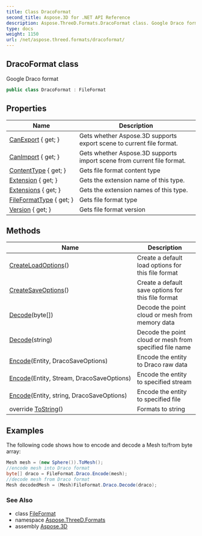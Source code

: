 ```yaml
---
title: Class DracoFormat
second_title: Aspose.3D for .NET API Reference
description: Aspose.ThreeD.Formats.DracoFormat class. Google Draco format
type: docs
weight: 1150
url: /net/aspose.threed.formats/dracoformat/
---
```

## DracoFormat class

Google Draco format

```csharp
public class DracoFormat : FileFormat
```

## Properties

| Name | Description |
| --- | --- |
| [CanExport](../../aspose.threed/fileformat/canexport/) { get; } | Gets whether Aspose.3D supports export scene to current file format. |
| [CanImport](../../aspose.threed/fileformat/canimport/) { get; } | Gets whether Aspose.3D supports import scene from current file format. |
| [ContentType](../../aspose.threed/fileformat/contenttype/) { get; } | Gets file format content type |
| [Extension](../../aspose.threed/fileformat/extension/) { get; } | Gets the extension name of this type. |
| [Extensions](../../aspose.threed/fileformat/extensions/) { get; } | Gets the extension names of this type. |
| [FileFormatType](../../aspose.threed/fileformat/fileformattype/) { get; } | Gets file format type |
| [Version](../../aspose.threed/fileformat/version/) { get; } | Gets file format version |

## Methods

| Name | Description |
| --- | --- |
| [CreateLoadOptions](../../aspose.threed/fileformat/createloadoptions/)() | Create a default load options for this file format |
| [CreateSaveOptions](../../aspose.threed/fileformat/createsaveoptions/)() | Create a default save options for this file format |
| [Decode](../../aspose.threed.formats/dracoformat/decode/#decode)(byte[]) | Decode the point cloud or mesh from memory data |
| [Decode](../../aspose.threed.formats/dracoformat/decode/#decode_1)(string) | Decode the point cloud or mesh from specified file name |
| [Encode](../../aspose.threed.formats/dracoformat/encode/#encode)(Entity, DracoSaveOptions) | Encode the entity to Draco raw data |
| [Encode](../../aspose.threed.formats/dracoformat/encode/#encode_1)(Entity, Stream, DracoSaveOptions) | Encode the entity to specified stream |
| [Encode](../../aspose.threed.formats/dracoformat/encode/#encode_2)(Entity, string, DracoSaveOptions) | Encode the entity to specified file |
| override [ToString](../../aspose.threed/fileformat/tostring/)() | Formats to string |

## Examples

The following code shows how to encode and decode a Mesh to/from byte array:

```csharp
Mesh mesh = (new Sphere()).ToMesh();
//encode mesh into Draco format
byte[] draco = FileFormat.Draco.Encode(mesh);
//decode mesh from Draco format
Mesh decodedMesh = (Mesh)FileFormat.Draco.Decode(draco);
```

### See Also

* class [FileFormat](../../aspose.threed/fileformat/)
* namespace [Aspose.ThreeD.Formats](../../aspose.threed.formats/)
* assembly [Aspose.3D](../../)


